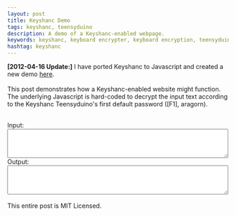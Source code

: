 ```yaml
---
layout: post
title: Keyshanc Demo
tags: keyshanc, teensyduino
description: A demo of a Keyshanc-enabled webpage.
keywords: keyshanc, keyboard encrypter, keyboard encryption, teensyduino
hashtag: keyshanc
---
```

<b>\[2012\-04\-16 Update:\]</b> I have ported Keyshanc to Javascript and created a new demo [here](http://andrewcreed.com/2012/04/16/keyshanc-ported-to-javascript.html).<br />
<br />
This post demonstrates how a Keyshanc-enabled website might function. The underlying Javascript is hard-coded to decrypt the input text according to the Keyshanc Teensyduino's first default password \(\[F1\], aragorn\).<br />
<br />
<form action="" id="myForm" >
Input:<br />
<textarea rows="4" cols="60" name="inText" onKeyPress="convertString()"/></textarea><br />
Output:<br />
<textarea rows="4" cols="60" name="outText" /></textarea><br />
<br />
This entire post is MIT Licensed.

<script type="text/javascript" language="JavaScript">
//keyshanc based on aragorn
var keyshancF1 = [74, 61, 37, 73, 93, 64, 59, 97, 55, 79, 104, 100, 92, 78, 34, 105, 50, 102, 39, 72, 71, 35, 48, 119, 94, 117, 43, 86, 98, 90, 80, 107, 41, 54, 60, 81, 45, 32, 82, 91, 58, 116, 96, 118, 123, 69, 42, 38, 95, 76, 89, 51, 83, 67, 110, 124, 44, 112, 53, 103, 106, 114, 46, 101, 57, 109, 70, 121, 40, 120, 126, 36, 56, 85, 108, 47, 113, 68, 84, 125, 87, 111, 75, 122, 49, 115, 88, 99, 52, 77, 62, 65, 66, 63, 33];

function convertString() {
    s1 = new String(myForm.inText.value);

    var s2 = new String("");

    for (x = 0; x < s1.length; x++) {
        if (s1.charCodeAt(x) >= 32 && s1.charCodeAt(x) <= 126)
        {
            for (y = 0; y < 95; y++) {
                if (s1.charAt(x) == String.fromCharCode(keyshancF1[y]))
                {
                    s2 = s2.concat(String.fromCharCode(y+32));
                    break;
                }
            }
        }
        else
        {
            s2 = s2.concat(s1.charAt(x));
        }
    }

    myForm.outText.value = s2;
}

</script>
</form>
